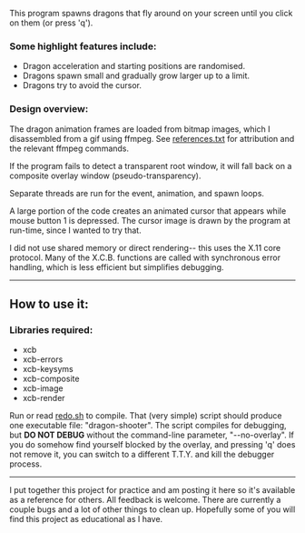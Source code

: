 This program spawns dragons that fly around on your screen until you click on them (or press 'q').

### Some highlight features include:
- Dragon acceleration and starting positions are randomised.
- Dragons spawn small and gradually grow larger up to a limit.
- Dragons try to avoid the cursor.

### Design overview:

The dragon animation frames are loaded from bitmap images, which I disassembled from a gif using ffmpeg. See [references.txt](assets/references.txt) for attribution and the relevant ffmpeg commands.

If the program fails to detect a transparent root window, it will fall back on a composite overlay window (pseudo-transparency).

Separate threads are run for the event, animation, and spawn loops.

A large portion of the code creates an animated cursor that appears while mouse button 1 is depressed. The cursor image is drawn by the program at run-time, since I wanted to try that.

I did not use shared memory or direct rendering-- this uses the X.11 core protocol. Many of the X.C.B. functions are called with synchronous error handling, which is less efficient but simplifies debugging.

---

## How to use it:

### Libraries required:
- xcb
- xcb-errors
- xcb-keysyms
- xcb-composite
- xcb-image
- xcb-render

Run or read [redo.sh](redo.sh) to compile. That (very simple) script should produce one executable file: "dragon-shooter". The script compiles for debugging, but **DO NOT DEBUG** without the command-line parameter, "--no-overlay". If you do somehow find yourself blocked by the overlay, and pressing 'q' does not remove it, you can switch to a different T.T.Y. and kill the debugger process.

---

I put together this project for practice and am posting it here so it's available as a reference for others. All feedback is welcome. There are currently a couple bugs and a lot of other things to clean up. Hopefully some of you will find this project as educational as I have.

